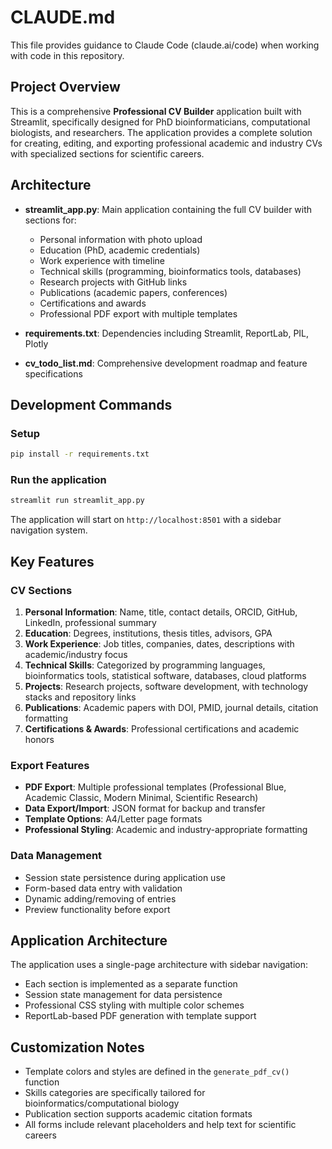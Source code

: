 # CLAUDE.md

This file provides guidance to Claude Code (claude.ai/code) when working with code in this repository.

## Project Overview

This is a comprehensive **Professional CV Builder** application built with Streamlit, specifically designed for PhD bioinformaticians, computational biologists, and researchers. The application provides a complete solution for creating, editing, and exporting professional academic and industry CVs with specialized sections for scientific careers.

## Architecture

- **streamlit_app.py**: Main application containing the full CV builder with sections for:
  - Personal information with photo upload
  - Education (PhD, academic credentials)
  - Work experience with timeline
  - Technical skills (programming, bioinformatics tools, databases)
  - Research projects with GitHub links
  - Publications (academic papers, conferences)
  - Certifications and awards
  - Professional PDF export with multiple templates

- **requirements.txt**: Dependencies including Streamlit, ReportLab, PIL, Plotly
- **cv_todo_list.md**: Comprehensive development roadmap and feature specifications

## Development Commands

### Setup
```bash
pip install -r requirements.txt
```

### Run the application
```bash
streamlit run streamlit_app.py
```

The application will start on `http://localhost:8501` with a sidebar navigation system.

## Key Features

### CV Sections
1. **Personal Information**: Name, title, contact details, ORCID, GitHub, LinkedIn, professional summary
2. **Education**: Degrees, institutions, thesis titles, advisors, GPA
3. **Work Experience**: Job titles, companies, dates, descriptions with academic/industry focus
4. **Technical Skills**: Categorized by programming languages, bioinformatics tools, statistical software, databases, cloud platforms
5. **Projects**: Research projects, software development, with technology stacks and repository links
6. **Publications**: Academic papers with DOI, PMID, journal details, citation formatting
7. **Certifications & Awards**: Professional certifications and academic honors

### Export Features
- **PDF Export**: Multiple professional templates (Professional Blue, Academic Classic, Modern Minimal, Scientific Research)
- **Data Export/Import**: JSON format for backup and transfer
- **Template Options**: A4/Letter page formats
- **Professional Styling**: Academic and industry-appropriate formatting

### Data Management
- Session state persistence during application use
- Form-based data entry with validation
- Dynamic adding/removing of entries
- Preview functionality before export

## Application Architecture

The application uses a single-page architecture with sidebar navigation:
- Each section is implemented as a separate function
- Session state management for data persistence
- Professional CSS styling with multiple color schemes
- ReportLab-based PDF generation with template support

## Customization Notes

- Template colors and styles are defined in the `generate_pdf_cv()` function
- Skills categories are specifically tailored for bioinformatics/computational biology
- Publication section supports academic citation formats
- All forms include relevant placeholders and help text for scientific careers